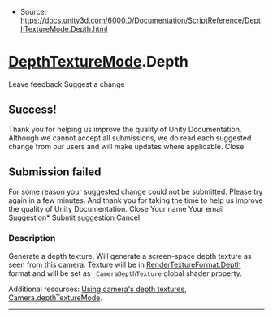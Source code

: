 * Source: https://docs.unity3d.com/6000.0/Documentation/ScriptReference/DepthTextureMode.Depth.html

#  [DepthTextureMode](https://docs.unity3d.com/6000.0/Documentation/ScriptReference/DepthTextureMode.html).Depth
Leave feedback
Suggest a change
## Success!
Thank you for helping us improve the quality of Unity Documentation. Although we cannot accept all submissions, we do read each suggested change from our users and will make updates where applicable.
Close
## Submission failed
For some reason your suggested change could not be submitted. Please <a>try again</a> in a few minutes. And thank you for taking the time to help us improve the quality of Unity Documentation.
Close
Your name Your email Suggestion* Submit suggestion
Cancel
### Description
Generate a depth texture.
Will generate a screen-space depth texture as seen from this camera. Texture will be in [RenderTextureFormat.Depth](https://docs.unity3d.com/6000.0/Documentation/ScriptReference/RenderTextureFormat.Depth.html) format and will be set as `_CameraDepthTexture` global shader property.  
  
Additional resources: [Using camera's depth textures](https://docs.unity3d.com/6000.0/Documentation/Manual/SL-CameraDepthTexture.html), [Camera.depthTextureMode](https://docs.unity3d.com/6000.0/Documentation/ScriptReference/Camera-depthTextureMode.html).
* * *
